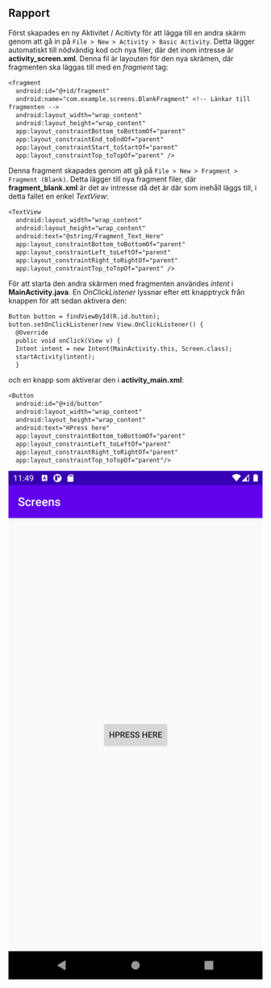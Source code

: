 ## Rapport
Först skapades en ny Aktivitet / Acitivty för att lägga till en andra skärm genom att gå in på `File > New > Activity > Basic Activity`. Detta lägger automatiskt till nödvändig kod och nya filer, där det inom intresse är **activity_screen.xml**. Denna fil är layouten för den nya skrämen, där fragmenten ska läggas till med en *fragment* tag:

    <fragment  
      android:id="@+id/fragment"  
      android:name="com.example.screens.BlankFragment" <!-- Länkar till fragmenten -->  
      android:layout_width="wrap_content"  
      android:layout_height="wrap_content"  
      app:layout_constraintBottom_toBottomOf="parent"  
      app:layout_constraintEnd_toEndOf="parent"  
      app:layout_constraintStart_toStartOf="parent"  
      app:layout_constraintTop_toTopOf="parent" />

Denna fragment skapades genom att gå på `File > New > Fragment > Fragment (Blank)`. Detta lägger till nya fragment filer, där **fragment_blank.xml** är det av intresse då det är där som inehåll läggs till, i detta fallet en enkel *TextView*:

    <TextView  
      android:layout_width="wrap_content"  
      android:layout_height="wrap_content"  
      android:text="@string/Fragment_Text_Here"  
      app:layout_constraintBottom_toBottomOf="parent"  
      app:layout_constraintLeft_toLeftOf="parent"  
      app:layout_constraintRight_toRightOf="parent"  
      app:layout_constraintTop_toTopOf="parent" /> 
För att starta den andra skärmen med fragmenten användes *intent* i **MainActivity.java**. En *OnClickListener* lyssnar efter ett knapptryck från knappen för att sedan aktivera den:

    Button button = findViewById(R.id.button);  
    button.setOnClickListener(new View.OnClickListener() {  
      @Override  
      public void onClick(View v) {  
      Intent intent = new Intent(MainActivity.this, Screen.class);  
      startActivity(intent);
      }

och en knapp som aktiverar den i **activity_main.xml**:

    <Button  
      android:id="@+id/button"  
      android:layout_width="wrap_content"  
      android:layout_height="wrap_content"  
      android:text="HPress here"  
      app:layout_constraintBottom_toBottomOf="parent"  
      app:layout_constraintLeft_toLeftOf="parent"  
      app:layout_constraintRight_toRightOf="parent"  
      app:layout_constraintTop_toTopOf="parent"/>

![](Screenshot_1620035352.png)